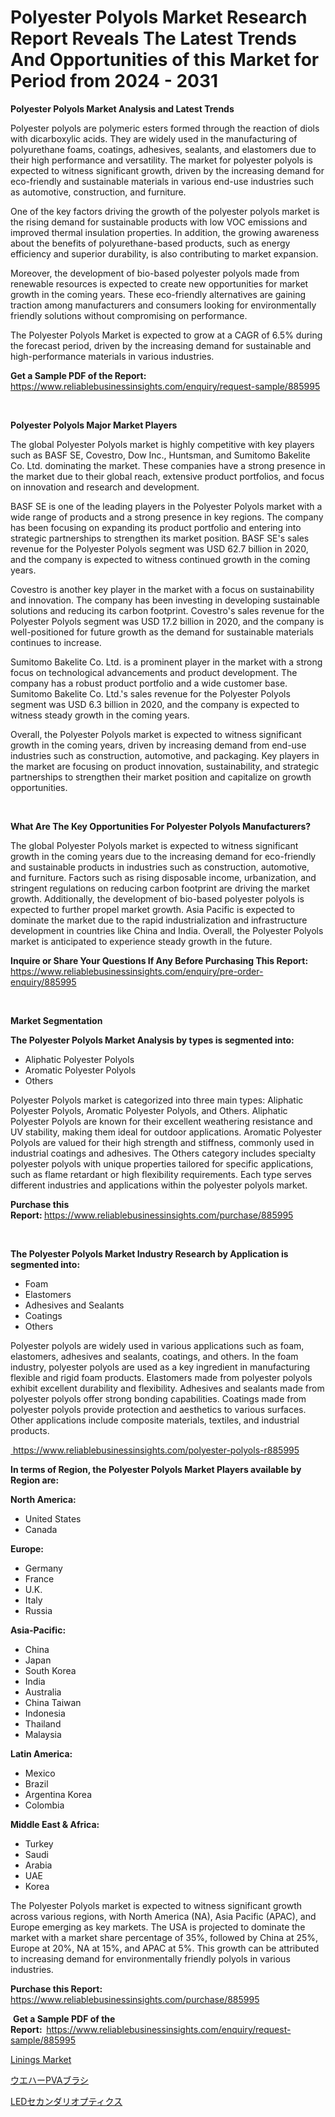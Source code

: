 <p><h1>Polyester Polyols Market Research Report Reveals The Latest Trends And Opportunities of this Market for Period from 2024 - 2031</h1></p><p><strong>Polyester Polyols Market Analysis and Latest Trends</strong></p>
<p><p>Polyester polyols are polymeric esters formed through the reaction of diols with dicarboxylic acids. They are widely used in the manufacturing of polyurethane foams, coatings, adhesives, sealants, and elastomers due to their high performance and versatility. The market for polyester polyols is expected to witness significant growth, driven by the increasing demand for eco-friendly and sustainable materials in various end-use industries such as automotive, construction, and furniture.</p><p>One of the key factors driving the growth of the polyester polyols market is the rising demand for sustainable products with low VOC emissions and improved thermal insulation properties. In addition, the growing awareness about the benefits of polyurethane-based products, such as energy efficiency and superior durability, is also contributing to market expansion.</p><p>Moreover, the development of bio-based polyester polyols made from renewable resources is expected to create new opportunities for market growth in the coming years. These eco-friendly alternatives are gaining traction among manufacturers and consumers looking for environmentally friendly solutions without compromising on performance.</p><p>The Polyester Polyols Market is expected to grow at a CAGR of 6.5% during the forecast period, driven by the increasing demand for sustainable and high-performance materials in various industries.</p></p>
<p><strong>Get a Sample PDF of the Report:&nbsp;</strong> <a href="https://www.reliablebusinessinsights.com/enquiry/request-sample/885995">https://www.reliablebusinessinsights.com/enquiry/request-sample/885995</a></p>
<p>&nbsp;</p>
<p><strong>Polyester Polyols Major Market Players</strong></p>
<p><p>The global Polyester Polyols market is highly competitive with key players such as BASF SE, Covestro, Dow Inc., Huntsman, and Sumitomo Bakelite Co. Ltd. dominating the market. These companies have a strong presence in the market due to their global reach, extensive product portfolios, and focus on innovation and research and development.</p><p>BASF SE is one of the leading players in the Polyester Polyols market with a wide range of products and a strong presence in key regions. The company has been focusing on expanding its product portfolio and entering into strategic partnerships to strengthen its market position. BASF SE's sales revenue for the Polyester Polyols segment was USD 62.7 billion in 2020, and the company is expected to witness continued growth in the coming years.</p><p>Covestro is another key player in the market with a focus on sustainability and innovation. The company has been investing in developing sustainable solutions and reducing its carbon footprint. Covestro's sales revenue for the Polyester Polyols segment was USD 17.2 billion in 2020, and the company is well-positioned for future growth as the demand for sustainable materials continues to increase.</p><p>Sumitomo Bakelite Co. Ltd. is a prominent player in the market with a strong focus on technological advancements and product development. The company has a robust product portfolio and a wide customer base. Sumitomo Bakelite Co. Ltd.'s sales revenue for the Polyester Polyols segment was USD 6.3 billion in 2020, and the company is expected to witness steady growth in the coming years.</p><p>Overall, the Polyester Polyols market is expected to witness significant growth in the coming years, driven by increasing demand from end-use industries such as construction, automotive, and packaging. Key players in the market are focusing on product innovation, sustainability, and strategic partnerships to strengthen their market position and capitalize on growth opportunities.</p></p>
<p>&nbsp;</p>
<p><strong>What Are The Key Opportunities For Polyester Polyols Manufacturers?</strong></p>
<p><p>The global Polyester Polyols market is expected to witness significant growth in the coming years due to the increasing demand for eco-friendly and sustainable products in industries such as construction, automotive, and furniture. Factors such as rising disposable income, urbanization, and stringent regulations on reducing carbon footprint are driving the market growth. Additionally, the development of bio-based polyester polyols is expected to further propel market growth. Asia Pacific is expected to dominate the market due to the rapid industrialization and infrastructure development in countries like China and India. Overall, the Polyester Polyols market is anticipated to experience steady growth in the future.</p></p>
<p><strong>Inquire or Share Your Questions If Any Before Purchasing This Report:</strong> <a href="https://www.reliablebusinessinsights.com/enquiry/pre-order-enquiry/885995">https://www.reliablebusinessinsights.com/enquiry/pre-order-enquiry/885995</a></p>
<p>&nbsp;</p>
<p><strong>Market Segmentation</strong></p>
<p><strong>The Polyester Polyols Market Analysis by types is segmented into:</strong></p>
<p><ul><li>Aliphatic Polyester Polyols</li><li>Aromatic Polyester Polyols</li><li>Others</li></ul></p>
<p><p>Polyester Polyols market is categorized into three main types: Aliphatic Polyester Polyols, Aromatic Polyester Polyols, and Others. Aliphatic Polyester Polyols are known for their excellent weathering resistance and UV stability, making them ideal for outdoor applications. Aromatic Polyester Polyols are valued for their high strength and stiffness, commonly used in industrial coatings and adhesives. The Others category includes specialty polyester polyols with unique properties tailored for specific applications, such as flame retardant or high flexibility requirements. Each type serves different industries and applications within the polyester polyols market.</p></p>
<p><strong>Purchase this Report:&nbsp;</strong><a href="https://www.reliablebusinessinsights.com/purchase/885995">https://www.reliablebusinessinsights.com/purchase/885995</a></p>
<p>&nbsp;</p>
<p><strong>The Polyester Polyols Market Industry Research by Application is segmented into:</strong></p>
<p><ul><li>Foam</li><li>Elastomers</li><li>Adhesives and Sealants</li><li>Coatings</li><li>Others</li></ul></p>
<p><p>Polyester polyols are widely used in various applications such as foam, elastomers, adhesives and sealants, coatings, and others. In the foam industry, polyester polyols are used as a key ingredient in manufacturing flexible and rigid foam products. Elastomers made from polyester polyols exhibit excellent durability and flexibility. Adhesives and sealants made from polyester polyols offer strong bonding capabilities. Coatings made from polyester polyols provide protection and aesthetics to various surfaces. Other applications include composite materials, textiles, and industrial products.</p></p>
<p><a href="https://www.reliablebusinessinsights.com/polyester-polyols-r885995">&nbsp;https://www.reliablebusinessinsights.com/polyester-polyols-r885995</a></p>
<p><strong>In terms of Region, the Polyester Polyols Market Players available by Region are:</strong></p>
<p>
    <p> <strong> North America: </strong>
        <ul>
            <li>United States</li>
            <li>Canada</li>
        </ul>
        </p> 
    <p> <strong> Europe: </strong>
        <ul>
            <li>Germany</li>
            <li>France</li>
            <li>U.K.</li>
            <li>Italy</li>
            <li>Russia</li>
        </ul>
        </p> 
    <p> <strong> Asia-Pacific: </strong>
        <ul>
            <li>China</li>
            <li>Japan</li>
            <li>South Korea</li>
            <li>India</li>
            <li>Australia</li>
            <li>China Taiwan</li>
            <li>Indonesia</li>
            <li>Thailand</li>
            <li>Malaysia</li>
        </ul>
        </p> 
    <p> <strong> Latin America: </strong>
        <ul>
            <li>Mexico</li>
            <li>Brazil</li>
            <li>Argentina Korea</li>
            <li>Colombia</li>
        </ul>
        </p> 
    <p> <strong> Middle East & Africa: </strong>
        <ul>
            <li>Turkey</li>
            <li>Saudi</li>
            <li>Arabia</li>
            <li>UAE</li>
            <li>Korea</li>
        </ul>
    </p>
    </p>
<p><p>The Polyester Polyols market is expected to witness significant growth across various regions, with North America (NA), Asia Pacific (APAC), and Europe emerging as key markets. The USA is projected to dominate the market with a market share percentage of 35%, followed by China at 25%, Europe at 20%, NA at 15%, and APAC at 5%. This growth can be attributed to increasing demand for environmentally friendly polyols in various industries.</p></p>
<p><strong>Purchase this Report: </strong><a href="https://www.reliablebusinessinsights.com/purchase/885995">https://www.reliablebusinessinsights.com/purchase/885995</a></p>
<p>&nbsp;<strong>Get a Sample PDF of the Report:&nbsp;&nbsp;</strong><a href="https://www.reliablebusinessinsights.com/enquiry/request-sample/885995">https://www.reliablebusinessinsights.com/enquiry/request-sample/885995</a></p>
<p><strong></strong></p>
<p><p><a href="https://github.com/khayangel/Market-Research-Report-List-3/blob/main/linings-market.md">Linings Market</a></p><p><a href="https://medium.com/@jacksonwiza1924/2024%E5%B9%B4%E3%81%8B%E3%82%892031%E5%B9%B4%E3%81%BE%E3%81%A7%E3%81%AE%E3%83%AF%E3%83%8F%E3%82%9A%E3%83%BCpva%E3%83%95%E3%82%99%E3%83%A9%E3%82%B7%E5%B8%82%E5%A0%B4%E3%81%AE%E6%88%90%E9%95%B7%E8%A6%8B%E9%80%9A%E3%81%97%E3%81%AF-%E5%B8%82%E5%A0%B4%E3%81%AE%E3%83%88%E3%83%AC%E3%83%B3%E3%83%88%E3%82%99%E5%88%86%E6%9E%90%E3%81%A8%E3%82%A2%E3%83%95%E3%82%9A%E3%83%AA%E3%82%B1%E3%83%BC%E3%82%B7%E3%83%A7%E3%83%B3-%E5%9C%B0%E5%9F%9F%E3%81%AE%E8%A6%8B%E9%80%9A%E3%81%97-%E5%8F%8E%E7%9B%8A%E3%81%AB%E3%82%88%E3%82%8A-%E3%81%AEcagr%E3%81%A6%E3%82%99%E6%8E%A8%E5%AE%9A%E3%81%95%E3%82%8C%E3%81%A6%E3%81%84%E3%81%BE%E3%81%99-4e2703a1e2b2">ウエハーPVAブラシ</a></p><p><a href="https://medium.com/@hugofirst21/2024%E5%B9%B4%E3%81%8B%E3%82%892031%E5%B9%B4%E3%81%BE%E3%81%A7%E3%81%AEled%E3%82%BB%E3%82%AB%E3%83%B3%E3%83%80%E3%83%AA%E3%82%AA%E3%83%97%E3%83%86%E3%82%A3%E3%83%83%E3%82%AF%E5%B8%82%E5%A0%B4%E3%81%AE%E6%88%90%E9%95%B7%E5%B1%95%E6%9C%9B%E3%81%AF-%E5%B8%82%E5%A0%B4%E3%81%AE%E3%83%88%E3%83%AC%E3%83%B3%E3%83%89%E5%88%86%E6%9E%90%E3%81%AB%E3%82%88%E3%82%8A-%E3%81%AEcagr%E3%82%92%E7%A4%BA%E3%81%97-%E5%BF%9C%E7%94%A8-%E5%9C%B0%E5%9F%9F%E3%81%AE%E8%A6%8B%E9%80%9A%E3%81%97-%E3%81%8A%E3%82%88%E3%81%B3%E5%8F%8E%E7%9B%8A%E3%81%AB%E3%81%A4%E3%81%84%E3%81%A6%E4%BA%88%E6%B8%AC%E3%81%97%E3%81%A6%E3%81%84%E3%81%BE%E3%81%99-eb49d5d175ce">LEDセカンダリオプティクス</a></p></p>